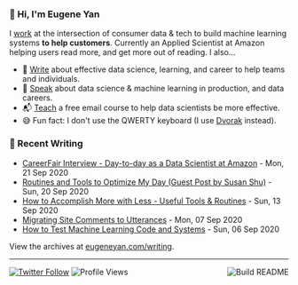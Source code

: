### 👋 Hi, I'm Eugene Yan

I [work](https://eugeneyan.com/about/) at the intersection of consumer data & tech to build machine learning systems **to help customers**. Currently an Applied Scientist at Amazon helping users read more, and get more out of reading. I also...

- 📝 [Write](https://eugeneyan.com/writing/) about effective data science, learning, and career to help teams and individuals.
- 🎤 [Speak](https://eugeneyan.com/speaking/) about data science & machine learning in production, and data careers.
- 📬 [Teach](https://eugeneyan.com/resources/) a free email course to help data scientists be more effective.
- 😅 Fun fact: I don't use the QWERTY keyboard (I use [Dvorak](https://en.wikipedia.org/wiki/Dvorak_keyboard_layout) instead).

### 📝 Recent Writing

<!-- writing starts -->
* [CareerFair Interview - Day-to-day as a Data Scientist at Amazon](https://eugeneyan.com//speaking/data-scientist-day-to-day/) - Mon, 21 Sep 2020
* [Routines and Tools to Optimize My Day (Guest Post by Susan Shu)](https://eugeneyan.com//writing/favorite-productivity-coffee-routines-habits/) - Sun, 20 Sep 2020
* [How to Accomplish More with Less - Useful Tools & Routines](https://eugeneyan.com//writing/how-to-accomplish-more-with-less/) - Sun, 13 Sep 2020
* [Migrating Site Comments to Utterances](https://eugeneyan.com//writing/migrating-to-utterances/) - Mon, 07 Sep 2020
* [How to Test Machine Learning Code and Systems](https://eugeneyan.com//writing/testing-ml/) - Sun, 06 Sep 2020
<!-- writing ends -->

View the archives at [eugeneyan.com/writing](https://eugeneyan.com/writing/).

---
[![Twitter Follow](https://img.shields.io/twitter/follow/eugeneyan?label=Follow&style=social)](https://twitter.com/eugeneyan) ![Profile Views](https://gpvc.arturio.dev/eugeneyan)<a href="https://github.com/eugeneyan/eugeneyan/actions"><img src="https://github.com/eugeneyan/eugeneyan/workflows/Build%20README/badge.svg?branch=master" align="right" alt="Build README"></a>

